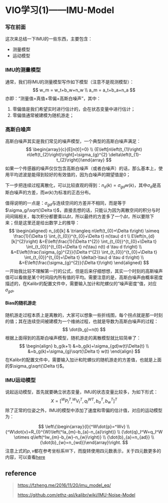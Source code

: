 # VIO学习(1)——IMU-Model

### 写在前面

这次来总结一下IMU的一些东西，主要包含：

- 测量模型
- 运动模型



### IMU的测量模型

通常，我们将IMU的测量模型写作如下模型（注意不是观测模型）：
$$
w_m = w_t+b_w+n_w \\
a_m = a_t+b_a+n_a
$$
亦即：“测量值=真值+零偏+高斯白噪声”，其中：

1. 零偏值是我们希望实时进行估计的，会在状态变量中进行估计；
2. 零偏值通常被建模为随机游走；



### 高斯白噪声

高斯白噪声其实是我们常见的噪声模型，一个典型的高斯白噪声满足：
$$
\begin{array}{c}{E[n(t)]=0} \\ {E\left[n\left(t_{1}\right) n\left(t_{2}\right)\right]=\sigma_{g}^{2} \delta\left(t_{1}-t_{2}\right)}\end{array}
$$
如果一个传感器的噪声仅仅包含高斯白噪声（或者白噪声）的话，那么基本上，使用平均滤波是能得到较好的有效值的，因为白噪声的期望值是0；

下一步把连续过程离散化，可以比较直观的得到：$n_d(k) = \sigma_{gd}w(k)$，其中$\sigma_d$是高斯白噪声的方差，而$w(k)$为标准的正态分布。

值得说明的一点是：$\sigma_{gd}$与连续空间的方差并不相同，而是等于$\sigma_g/\sqrt{\Delta t}$，直接去想的话，只能认为因为离散空间的积分与时间间隔相关，每次积分都要乘以$\Delta t$，所以最终的方差多了一个$\Delta t$，所以要除下来；但是这里还是给出数学上的推导：
$$
\begin{aligned} n_{d}[k] & \triangleq n\left(t_{0}+\Delta t\right) \simeq \frac{1}{\Delta t} \int_{t_{0}}^{t_{0}+\Delta t} n(\tau) d t \\ E\left(n_{d}[k]^{2}\right) &=E\left(\frac{1}{\Delta t^{2}} \int_{t_{0}}^{t_{0}+\Delta t} \int_{t_{0}}^{t_{0}+\Delta t} n(\tau) n(t) d \tau d t\right) \\ &=E\left(\frac{\sigma_{g}^{2}}{\Delta t^{2}} \int_{t_{0}}^{t_{0}+\Delta t} \int_{t_{0}}^{t_{0}+\Delta t} \delta(t-\tau) d \tau d t\right) \\ &=E\left(\frac{\sigma_{g}^{2}}{\Delta t}\right) \end{aligned}
$$
一开始我比较不理解第一行的公式，但是后来仔细想想，其实一个时刻的高斯噪声值可以看做是某个时间段内所有值的平均。需要注意的是，高斯白噪声由概率密度描述的，在Kalibr的配置文件中，需要输入加计和陀螺仪的”噪声密度“值，对应$\sigma_{gd}$。



#### Bias的随机游走

随机游走过程本质上是离散的，大家可以想象一些折线图，每个拐点就是那一时刻的值；其在连续空间被建模为一个维纳过程，也就是导数为高斯白噪声的过程：
$$
\dot{b_g}=n(t)
$$
根据上面得到的高斯白噪声模型，随机游走的离散模型就比较简单了：
$$
\begin{align}
b_g(k+1) &=b_g(k)+\sigma_{gd}w(t)\Delta{t} \\
&=b_g(k)+\sigma_{g}\sqrt{\Delta t} w(t)
\end{align}
$$
在Kalibr的配置文件中，需要输入加计和陀螺仪的随机游走的方差值，也就是上面的$\sigma_g\sqrt{\Delta t}$。



### IMU运动模型

说起运动模型，首先就要确立状态变量，IMU的状态变量比较多，为如下形式：
$$
X=[^WP_I^T, ^WV_I^T, {q_I^W}^T, b_a^T, b_w^T]^T
$$
除了正常的位姿之外，IMU的模型中添加了速度和零偏的估计值，对应的运动模型为：

$$
\left\{\begin{array}{l}{^W\dot{p}=^Wv} \\ {^W\dot{v}=R_{I}^{W}\left(^Ia_{m}-b_{a}-n_{a}\right)} \\ {\dot{q}_I^W=q_I^W \otimes q\left(^Iw_{m}-b_{w}-n_{w}\right)} \\ {\dot{b}_{a}=n_{ad}} \\ {\dot{b}_{w}=n_{wd}}\end{array}\right.
$$
注意上式的$p, v$都在参考坐标系W下，而旋转使用四元数表示，关于四元数更多的内容，可以查看[here](<https://blog.csdn.net/wubaobao1993/article/details/84327700>)



## reference

> <https://fzheng.me/2016/11/20/imu_model_eq/>
>
> <https://github.com/ethz-asl/kalibr/wiki/IMU-Noise-Model>